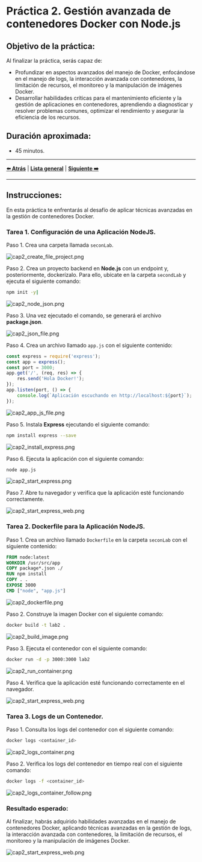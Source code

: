 # Práctica 2. Gestión avanzada de contenedores Docker con Node.js

## Objetivo de la práctica:
Al finalizar la práctica, serás capaz de:
- Profundizar en aspectos avanzados del manejo de Docker, enfocándose en el manejo de logs, la interacción avanzada con contenedores, la limitación de recursos, el monitoreo y la manipulación de imágenes Docker.
- Desarrollar habilidades críticas para el mantenimiento eficiente y la gestión de aplicaciones en contenedores, aprendiendo a diagnosticar y resolver problemas comunes, optimizar el rendimiento y asegurar la eficiencia de los recursos.

## Duración aproximada:
- 45 minutos.

---

**[⬅️ Atrás](https://netec-mx.github.io/CUSTOM_NETEC_DOCK_KUB_Priv/Capitulo1/)** | **[Lista general](https://netec-mx.github.io/CUSTOM_NETEC_DOCK_KUB_Priv/)** | **[Siguiente ➡️](https://netec-mx.github.io/CUSTOM_NETEC_DOCK_KUB_Priv/Capitulo3/)**

---

## Instrucciones:
En esta práctica te enfrentarás al desafío de aplicar técnicas avanzadas en la gestión de contenedores Docker.

### Tarea 1. Configuración de una Aplicación NodeJS.

Paso 1. Crea una carpeta llamada `seconLab`.

![cap2_create_file_project.png](../images/cap2_create_file_project.png)

Paso 2. Crea un proyecto backend en **Node.js** con un endpoint y, posteriormente, dockerízalo. Para ello, ubícate en la carpeta `secondLab` y ejecuta el siguiente comando:

```bash
npm init -y|
```

![cap2_node_json.png](../images/cao2_node_json.png)

Paso 3. Una vez ejecutado el comando, se generará el archivo **package.json**.

![cap2_json_file.png](../images/cap2_json_file.png)

Paso 4. Crea un archivo llamado `app.js` con el siguiente contenido:

```javascript
const express = require('express');
const app = express();
const port = 3000;
app.get('/', (req, res) => {
    res.send('Hola Docker!');
});
app.listen(port, () => {
    console.log(`Aplicación escuchando en http://localhost:${port}`);
});
```
![cap2_app_js_file.png](../images/cap2_app_js_file.png)

Paso 5. Instala **Express** ejecutando el siguiente comando:

```bash
npm install express --save
```

![cap2_install_express.png](../images/cap2_install_express.png)

Paso 6. Ejecuta la aplicación con el siguiente comando:

```bash
node app.js
```

![cap2_start_express.png](../images/cap2_start_express.png)

Paso 7. Abre tu navegador y verifica que la aplicación esté funcionando correctamente.

![cap2_start_express_web.png](../images/cap2_start_express_web.png)

### Tarea 2. Dockerfile para la Aplicación NodeJS.

Paso 1. Crea un archivo llamado `Dockerfile` en la carpeta `seconLab` con el siguiente contenido:

```dockerfile
FROM node:latest
WORKDIR /usr/src/app
COPY package*.json ./
RUN npm install
COPY . .
EXPOSE 3000
CMD ["node", "app.js"]
```

![cap2_dockerfile.png](../images/cap2_dockerfile.png)

Paso 2. Construye la imagen Docker con el siguiente comando:

```bash
docker build -t lab2 .
```

![cap2_build_image.png](../images/cap2_build_image.png)

Paso 3. Ejecuta el contenedor con el siguiente comando:

```bash
docker run -d -p 3000:3000 lab2
```

![cap2_run_container.png](../images/cap2_run_container.png)

Paso 4. Verifica que la aplicación esté funcionando correctamente en el navegador.

![cap2_start_express_web.png](../images/cap2_start_express_web.png)

### Tarea 3. Logs de un Contenedor.

Paso 1. Consulta los logs del contenedor con el siguiente comando:

```bash
docker logs <container_id>
```

![cap2_logs_container.png](../images/cap2_logs_container.png)

Paso 2. Verifica los logs del contenedor en tiempo real con el siguiente comando:

```bash
docker logs -f <container_id>
```

![cap2_logs_container_follow.png](../images/cap2_logs_container_follow.png)


### Resultado esperado:

Al finalizar, habrás adquirido habilidades avanzadas en el manejo de contenedores Docker, aplicando técnicas avanzadas en la gestión de logs, la interacción avanzada con contenedores, la limitación de recursos, el monitoreo y la manipulación de imágenes Docker.

![cap2_start_express_web.png](../images/cap2_start_express_web.png)
